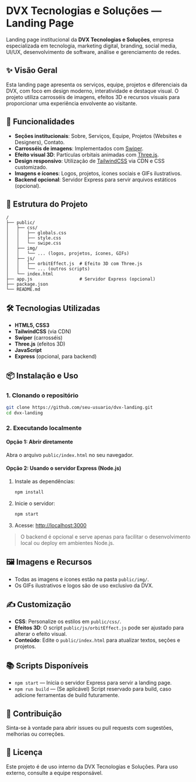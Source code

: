 # DVX Tecnologias e Soluções — Landing Page

Landing page institucional da **DVX Tecnologias e Soluções**, empresa especializada em tecnologia, marketing digital, branding, social media, UI/UX, desenvolvimento de software, análise e gerenciamento de redes.

## ✨ Visão Geral

Esta landing page apresenta os serviços, equipe, projetos e diferenciais da DVX, com foco em design moderno, interatividade e destaque visual. O projeto utiliza carrosséis de imagens, efeitos 3D e recursos visuais para proporcionar uma experiência envolvente ao visitante.

## 🚀 Funcionalidades

- **Seções institucionais**: Sobre, Serviços, Equipe, Projetos (Websites e Designers), Contato.
- **Carrosséis de imagens**: Implementados com [Swiper](https://swiperjs.com/).
- **Efeito visual 3D**: Partículas orbitais animadas com [Three.js](https://threejs.org/).
- **Design responsivo**: Utilização de [TailwindCSS](https://tailwindcss.com/) via CDN e CSS customizado.
- **Imagens e ícones**: Logos, projetos, ícones sociais e GIFs ilustrativos.
- **Backend opcional**: Servidor Express para servir arquivos estáticos (opcional).

## 📁 Estrutura do Projeto

```
/
├── public/
│   ├── css/
│   │   ├── globals.css
│   │   ├── style.css
│   │   └── swipe.css
│   ├── img/
│   │   └── ... (logos, projetos, ícones, GIFs)
│   ├── js/
│   │   ├── orbitEffect.js  # Efeito 3D com Three.js
│   │   └── ... (outros scripts)
│   └── index.html
├── app.js                  # Servidor Express (opcional)
├── package.json
└── README.md
```

## 🛠️ Tecnologias Utilizadas

- **HTML5, CSS3**
- **TailwindCSS** (via CDN)
- **Swiper** (carrosséis)
- **Three.js** (efeitos 3D)
- **JavaScript**
- **Express** (opcional, para backend)

## 📦 Instalação e Uso

### 1. Clonando o repositório

```bash
git clone https://github.com/seu-usuario/dvx-landing.git
cd dvx-landing
```

### 2. Executando localmente

#### Opção 1: Abrir diretamente

Abra o arquivo `public/index.html` no seu navegador.

#### Opção 2: Usando o servidor Express (Node.js)

1. Instale as dependências:
   ```bash
   npm install
   ```
2. Inicie o servidor:
   ```bash
   npm start
   ```
3. Acesse: [http://localhost:3000](http://localhost:3000)

> O backend é opcional e serve apenas para facilitar o desenvolvimento local ou deploy em ambientes Node.js.

## 🖼️ Imagens e Recursos

- Todas as imagens e ícones estão na pasta `public/img/`.
- Os GIFs ilustrativos e logos são de uso exclusivo da DVX.

## ✍️ Customização

- **CSS**: Personalize os estilos em `public/css/`.
- **Efeitos 3D**: O script `public/js/orbitEffect.js` pode ser ajustado para alterar o efeito visual.
- **Conteúdo**: Edite o `public/index.html` para atualizar textos, seções e projetos.

## 📚 Scripts Disponíveis

- `npm start` — Inicia o servidor Express para servir a landing page.
- `npm run build` — (Se aplicável) Script reservado para build, caso adicione ferramentas de build futuramente.

## 🤝 Contribuição

Sinta-se à vontade para abrir issues ou pull requests com sugestões, melhorias ou correções.

## 📄 Licença

Este projeto é de uso interno da DVX Tecnologias e Soluções. Para uso externo, consulte a equipe responsável.
